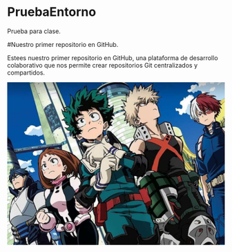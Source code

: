 # PruebaEntorno
Prueba para clase.

#Nuestro primer repositorio en GitHub.

Estees nuestro primer repositorio en GitHub, una plataforma de desarrollo
colaborativo que nos permite crear repositorios Git centralizados y compartidos.

![Logo de McGraw Hill y Octocat](imagenes/mgh_github.png)


